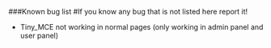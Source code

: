 ###Known bug list
#If you know any bug that is not listed here report it!
- Tiny_MCE not working in normal pages (only working in admin panel and user panel)
